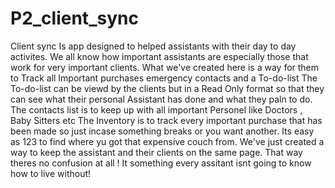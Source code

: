 # P2_client_sync

Client sync Is app designed to helped assistants with their day to day activites.
We all know how important  assistants are especially those that work for very important clients.
What we've created here is a way for them to Track all Important purchases emergency contacts and a To-do-list
The To-do-list can be viewd by the clients but in a Read Only format so that they can see what their personal Assistant has done and what they paln to do.
The contacts list is to keep up with all important Personel like Doctors , Baby Sitters etc
The Inventory is to track every important purchase that has been made so just incase something breaks or you want another. Its easy as 123 to find where yu got that expensive couch from.
We've just created a way to keep the assistant and their clients on the same page. That way theres no confusion at all ! It something every assitant isnt going to know how to live without!
